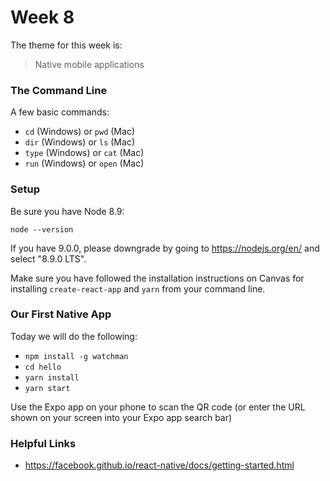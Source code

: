# Week 8

The theme for this week is:

> Native mobile applications

### The Command Line

A few basic commands:

* `cd` (Windows) or `pwd` (Mac)
* `dir` (Windows) or `ls` (Mac)
* `type` (Windows) or `cat` (Mac)
* `run` (Windows) or `open` (Mac)


### Setup

Be sure you have Node 8.9:

`node --version`

If you have 9.0.0, please downgrade by going to https://nodejs.org/en/ and select "8.9.0 LTS".

Make sure you have followed the installation instructions on Canvas for installing `create-react-app` and `yarn` from your command line.

### Our First Native App

Today we will do the following:

  * `npm install -g watchman`
  * `cd hello`
  * `yarn install`
  * `yarn start`

Use the Expo app on your phone to scan the QR code (or enter the URL shown on your screen into your Expo app search bar)

### Helpful Links

* https://facebook.github.io/react-native/docs/getting-started.html
